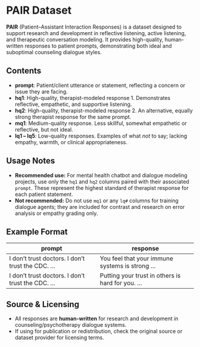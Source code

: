 # PAIR Dataset

**PAIR** (Patient–Assistant Interaction Responses) is a dataset designed to support research and development in reflective listening, active listening, and therapeutic conversation modeling. It provides high-quality, human-written responses to patient prompts, demonstrating both ideal and suboptimal counseling dialogue styles.

## Contents

- **prompt**: Patient/client utterance or statement, reflecting a concern or issue they are facing.
- **hq1**: High-quality, therapist-modeled response 1. Demonstrates reflective, empathetic, and supportive listening.
- **hq2**: High-quality, therapist-modeled response 2. An alternative, equally strong therapist response for the same prompt.
- **mq1**: Medium-quality response. Less skillful, somewhat empathetic or reflective, but not ideal.
- **lq1 – lq5**: Low-quality responses. Examples of what *not* to say; lacking empathy, warmth, or clinical appropriateness.

## Usage Notes

- **Recommended use:** For mental health chatbot and dialogue modeling projects, use only the `hq1` and `hq2` columns paired with their associated `prompt`. These represent the highest standard of therapist response for each patient statement.
- **Not recommended:** Do not use `mq1` or any `lq#` columns for training dialogue agents; they are included for contrast and research on error analysis or empathy grading only.

## Example Format

| prompt                                              | response                                          |
| --------------------------------------------------- | ------------------------------------------------- |
| I don’t trust doctors. I don’t trust the CDC. ... | You feel that your immune systems is strong ...   |
| I don’t trust doctors. I don’t trust the CDC. ... | Putting your trust in others is hard for you. ... |

## Source & Licensing

- All responses are **human-written** for research and development in counseling/psychotherapy dialogue systems.
- If using for publication or redistribution, check the original source or dataset provider for licensing terms.
